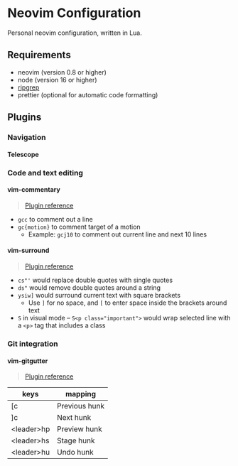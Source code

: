 # Neovim Configuration

Personal neovim configuration, written in Lua.

## Requirements

- neovim (version 0.8 or higher)
- node (version 16 or higher)
- [ripgrep](https://github.com/BurntSushi/ripgrep)
- prettier (optional for automatic code formatting)

## Plugins

### Navigation

#### Telescope

### Code and text editing

#### vim-commentary

> [Plugin reference](https://github.com/airblade/vim-gitgutter)

- `gcc` to comment out a line
- `gc{motion}` to comment target of a motion
    - Example: `gcj10` to comment out current line and next 10 lines

#### vim-surround

> [Plugin reference](https://github.com/airblade/vim-gitgutter)

- `cs"'` would replace double quotes with single quotes
- `ds"` would remove double quotes around a string
- `ysiw]` would surround current text with square brackets
    - Use `]` for no space, and `[` to enter space inside the brackets around text
- `S` in visual mode – `S<p class="important">` would wrap selected line with a `<p>` tag that includes a class

### Git integration

#### vim-gitgutter

> [Plugin reference](https://github.com/airblade/vim-gitgutter)

| keys         | mapping                                |
| ------------ | -------------------------------------- |
| [c           | Previous hunk                          |
| ]c           | Next hunk                              |
| \<leader>hp  | Preview hunk                           |
| \<leader>hs  | Stage hunk                             |
| \<leader>hu  | Undo hunk                              |

